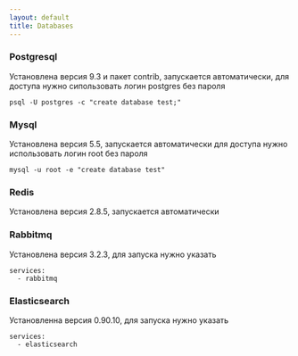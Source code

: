 ```yaml
---
layout: default
title: Databases
---
```


### Postgresql

Установлена версия 9.3 и пакет contrib, запускается автоматически, для доступа
нужно сипользовать логин postgres без пароля

    psql -U postgres -c "create database test;"


### Mysql

Установлена версия 5.5, запускается автоматически для доступа нужно использовать
логин root без пароля

    mysql -u root -e "create database test"

### Redis

Установлена версия 2.8.5, запускается автоматически

### Rabbitmq

Установлена версия 3.2.3, для запуска нужно указать

    services:
      - rabbitmq

### Elasticsearch

Установленна версия 0.90.10, для запуска нужно указать

    services:
      - elasticsearch
